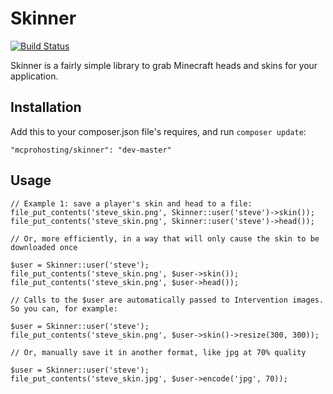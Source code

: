 # Skinner

[![Build Status](https://travis-ci.org/MCProHosting/skinner.svg)](https://travis-ci.org/MCProHosting/skinner)

Skinner is a fairly simple library to grab Minecraft heads and skins for your application.

## Installation

Add this to your composer.json file's requires, and run `composer update`:

```
"mcprohosting/skinner": "dev-master"
```

## Usage

```
// Example 1: save a player's skin and head to a file:
file_put_contents('steve_skin.png', Skinner::user('steve')->skin());
file_put_contents('steve_skin.png', Skinner::user('steve')->head());

// Or, more efficiently, in a way that will only cause the skin to be downloaded once

$user = Skinner::user('steve');
file_put_contents('steve_skin.png', $user->skin());
file_put_contents('steve_skin.png', $user->head());

// Calls to the $user are automatically passed to Intervention images. So you can, for example:

$user = Skinner::user('steve');
file_put_contents('steve_skin.png', $user->skin()->resize(300, 300));

// Or, manually save it in another format, like jpg at 70% quality

$user = Skinner::user('steve');
file_put_contents('steve_skin.jpg', $user->encode('jpg', 70));
```